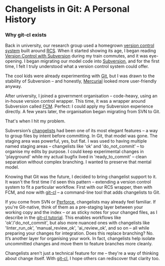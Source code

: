 # Changelists in Git: A Personal History

### Why git-cl exists

Back in university, our research group used a homegrown [version control system](https://en.wikipedia.org/wiki/Version_control) built around [RCS](https://en.wikipedia.org/wiki/Revision_Control_System). When it started showing its age, I began reading [Version Control with Subversion](https://svnbook.red-bean.com/) during my train commutes, and it was eye-opening. I began migrating our model code into [Subversion](https://subversion.apache.org), and for the first time, I felt I truly understood what a version control system could offer.

The cool kids were already experimenting with [Git](https://git-scm.com), but I was drawn to the stability of Subversion – and honestly, [Mercurial](https://www.mercurial-scm.org) looked more user-friendly anyway.

After university, I joined a government organisation – code-heavy, using an in-house version control wrapper. This time, it was a wrapper around Subversion called [FCM](https://metomi.github.io/fcm/doc/user_guide/code_management.html). Perfect: I could apply my Subversion experience directly. A few years later, the organisation began migrating from SVN to Git.

That's when I hit my problem.

Subversion’s [changelists](https://svnbook.red-bean.com/en/1.6/svn.ref.svn.c.changelist.html) had been one of its most elegant features – a way to group files by intent before committing. In Git, that model was gone. The staging area was powerful, yes, but flat. I was used to having multiple named staging areas – changelists like 'ok' and 'do_not_commit' – to organise my edits by purpose. I could keep experimental changes in 'playground' while my actual bugfix lived in 'ready_to_commit' – clean separation without complex branching.
I wanted to preserve that mental model.

Knowing that Git was the future, I decided to bring changelist support to it. It wasn't the first time I'd seen this pattern – extending a version control system to fit a particular workflow. First with our RCS wrapper, then with FCM, and now with [git-cl](https://github.com/BHFock/git-cl) – a command-line tool that adds changelists to Git.

If you come from SVN or [Perforce](https://www.perforce.com), changelists may already feel familiar. If you're Git-native, think of them as a pre-staging layer between your working copy and the index – or as sticky notes for your changed files, as I describe in the [git-cl tutorial](https://github.com/BHFock/git-cl/blob/main/docs/tutorial.md). This enables workflows like 'ok'/'do_not_commit', but also more nuanced ones with changelists like 'linter_run_ok', 'manual_review_ok', 'ai_review_ok', and so on – all while preparing your changes for integration. Does this replace branching? No. It’s another layer for organising your work. In fact, changelists help isolate uncommitted changes and move them to feature branches more cleanly.

Changelists aren't just a technical feature for me – they're a way of thinking about change itself. With [git-cl](https://github.com/BHFock/git-cl), I hope others can rediscover that clarity too.
